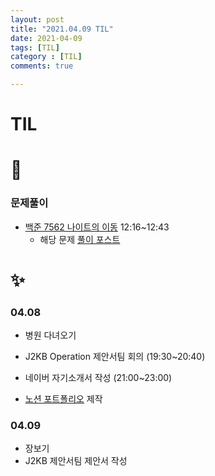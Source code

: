 ```yaml
---
layout: post
title: "2021.04.09 TIL"
date: 2021-04-09
tags: [TIL]
category : [TIL]
comments: true

---
```


# TIL

# 🎉

### 문제풀이

- [백준 7562 나이트의 이동](https://www.acmicpc.net/problem/7562) 12:16~12:43
  - 해당 문제 [풀이 포스트](https://joomal.github.io//210409cp1/)

# ✨

### 04.08

- 병원 다녀오기

- J2KB Operation 제안서팀 회의 (19:30~20:40)
- 네이버 자기소개서 작성 (21:00~23:00)
- [노션 포트폴리오](https://www.notion.so/yelin1122/Yelin-48f340221ce54ffb82e79a3bb4d7b165) 제작

### 04.09

- 장보기
- J2KB 제안서팀 제안서 작성